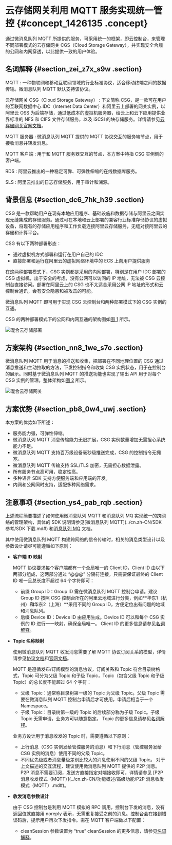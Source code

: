 # 云存储网关利用 MQTT 服务实现统一管控 {#concept_1426135 .concept}

通过微消息队列 MQTT 所提供的服务，可采用统一的框架，即云控制台，来管理不同部署模式的云存储网关 CGS（Cloud Storage Gateway），并实现安全合规的公网和内网穿透，以此提供一致的用户体验。

## 名词解释 {#section_zei_z7x_s9w .section}

 MQTT
 :   一种物联网和移动互联网领域的行业标准协议，适合移动终端之间的数据传输。微消息队列 MQTT 默认支持该协议。

  云存储网关 CSG（Cloud Storage Gateway）
 :   下文简称 CSG，是一款可在用户的互联网数据中心 IDC（Internet Data Center）和阿里云上部署的网关实例，以阿里云 OSS 为后端存储，通过低成本的虚拟机服务器，给云上和云下应用提供业界标准的 NFS 和 CIFS 文件存储服务，以及 iSCSI 的块存储服务。详情请参见[云存储网关官网文档](https://help.aliyun.com/product/53923.html)。

  MQTT 服务器
 :   微消息队列 MQTT 提供的 MQTT 协议交互的服务端节点，用于接收消息并转发消息。

  MQTT 客户端
 :   用于和 MQTT 服务器交互的节点，本方案中特指 CSG 实例侧的客户端。

  RDS
 :   阿里云推出的一种稳定可靠、可弹性伸缩的在线数据库服务。

  SLS
 :   阿里云推出的日志存储服务，用于审计和溯源。

 ## 背景信息 {#section_dc6_7hk_h39 .section}

CSG 是一款帮助用户在现有本地应用程序、基础设施和数据存储与阿里云之间实现无缝集成的存储服务。通过可在本地和云上部署的兼容行业标准存储协议的虚拟设备，将现有的存储应用程序和工作负载连接阿里云存储服务，无缝对接阿里云的存储和计算平台。

CSG 有以下两种部署形态：

-   通过虚拟机方式部署和运行在用户自己的 IDC
-   直接部署和运行在阿里云的虚拟网络环境中的 ECS 上向用户提供服务

在这两种部署模式下，CSG 实例都是采用的内网部署，特别是在用户 IDC 部署的 CSG 虚拟机，出于安全的考虑，没有公网可以访问的 IP 地址，无法被 CSG 云控制台直接访问。部署在阿里云上的 CSG 也不太适合采用公网 IP 地址的形式和云控制台通讯，会有安全隐患和被攻击的可能。

微消息队列 MQTT 即可用于实现 CSG 云控制台和两种部署模式下的 CSG 实例的互通。

CSG 的两种部署模式下的公网和内网互通的架构图如[图 1](#fig_1sc_378_f07) 所示。

![混合云存储部署](images/53908_zh-CN.png "混合云存储部署")

## 方案架构 {#section_nn8_1we_s7o .section}

微消息队列 MQTT 用于消息的推送和收集，把部署在不同地理位置的 CSG 通过消息推送和主动拉取的方法，下发控制指令和收集 CSG 实例状态，用于在控制台的展示。同时基于微消息队列 MQTT 的推送功能也实现了输出 API 用于对每个 CSG 实例的管理。整体架构如[图 2](#fig_duv_6ky_9br) 所示。

![混合云存储网关](images/53886_zh-CN.png "方案架构")

## 方案优势 {#section_pb8_0w4_uwj .section}

本方案的优势如下所述：

-   服务能力强，可弹性伸缩。
-   微消息队列 MQTT 消息传输能力无限扩展，CSG 实例数量增加无需担心系统能力不足。
-   微消息队列 MQTT 支持百万级设备毫秒级推送完成，CSG 的控制指令无拥塞。
-   微消息队列 MQTT 传输支持 SSL/TLS 加密，无需担心数据泄露。
-   所有服务节点高可用，稳定性高。
-   多种语言 SDK 支持方便服务端和应用端的开发。
-   内网和公网同时支持，适配多种网络需求。

## 注意事项 {#section_ys4_pab_rqb .section}

上述流程简要描述了如何使用微消息队列 MQTT 和消息队列 MQ 实现统一的跨网络的管理架构，具体的 SDK 说明请参见[微消息队列 MQTT](../cn.zh-CN/SDK 参考/SDK 下载.md#) 和[消息队列 MQ](https://help.aliyun.com/document_detail/114448.html) 文档。

其中使用微消息队列 MQTT 构建跨网络的信令传输时，相关的消息类型设计以及参数设计请尽可能遵循如下原则：

-   **客户端 ID 映射**

    MQTT 协议要求每个客户端都有一个全局唯一的 Client ID，Client ID 由以下两部分组成，这两部分通过 “@@@” 分隔符连接，只需要保证最终的 Client ID 唯一且总长度不超过 64 个字符即可：

    -   前缀 Group ID：Group ID 需在微消息队列 MQTT 控制台申请。建议 Group ID 按照 CSG 控制台所在的阿里云地域进行分类，例如**华东1（杭州）**和**华东2（上海）**采用不同的 Group ID，方便定位出有问题的地域和消息队列。
    -   后缀 Device ID：Device ID 由应用生成。Device ID 可以和每个 CSG 实例的 ID 进行一一映射，确保全局唯一。
    Client ID 的更多信息请参见[名词解释](../cn.zh-CN/产品简介/名词解释.md#)。

-   **Topic 名称映射**

    使用微消息队列 MQTT 收发消息需要了解 MQTT 协议订阅关系的模型，详情请参见[协议文档](http://docs.oasis-open.org/mqtt/mqtt/v3.1.1/os/mqtt-v3.1.1-os.html)和[官网文档](https://help.aliyun.com/product/100973.html)。

    MQTT 是遵循发布/订阅模型的消息协议，订阅关系和 Topic 符合目录树格式，Topic 可分为父级 Topic 和子级 Topic，Topic（包含父级 Topic 和子级 Topic）的总长度不能超过 64 个字符：

    -   父级 Topic：通常称目录树第一级的 Topic 为父级 Topic。父级 Topic 需要在微消息队列 MQTT 控制台申请后才可使用，申请后相当于一个 Namespace。
    -   子级 Topic：目录树第一级的 Topic 的后续部分称为子级 Topic。子级 Topic 无需申请，业务方可以随意指定。
    Topic 的更多信息请参见[名词解释](../cn.zh-CN/产品简介/名词解释.md#)。

    业务方设计用于消息收发的 Topic 时，需要遵循以下原则：

    -   上行消息（CSG 实例发给管控服务的消息）和下行消息（管控服务发给 CSG 实例的消息）使用不同的父级 Topic。
    -   不同优先级或者消息量级差别比较大的消息使用不同的父级 Topic。
    对于上文描述的交互流程，建议使用微消息队列 MQTT 提供的 P2P 消息。P2P 消息不需要订阅，发送方直接指定对端接收即可，详情请参见 [P2P 消息收发模式（MQTT）](../cn.zh-CN/功能概述/高级功能/P2P 消息收发模式（MQTT）.md#)。

-   **收发消息参数设计**

    由于 CSG 控制台是利用 MQTT 模拟的 RPC 调用，控制台下发的消息，没有返回值就直接用 noreply 表示，无需重复接受之前的消息。控制台会在接到错误码后，提示用户再次下发指令。需在 MQTT 客户端做以下配置：

    -   cleanSession 参数设置为 “true”
    cleanSession 的更多信息，请参见[名词解释](../cn.zh-CN/产品简介/名词解释.md#)。


